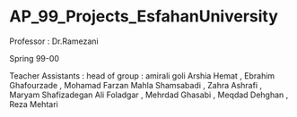 # AP_99_Projects_EsfahanUniversity

Professor : Dr.Ramezani

Spring 99-00

Teacher Assistants : 
  head of group : amirali goli
  Arshia Hemat , Ebrahim Ghafourzade , Mohamad Farzan
  Mahla Shamsabadi , Zahra Ashrafi , Maryam Shafizadegan
  Ali Foladgar , Mehrdad Ghasabi , Meqdad Dehghan , Reza Mehtari
